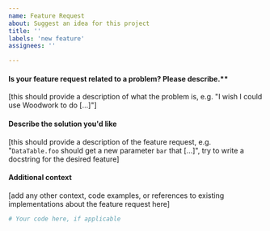 ```yaml
---
name: Feature Request
about: Suggest an idea for this project
title: ''
labels: 'new feature'
assignees: ''

---
```


#### Is your feature request related to a problem? Please describe.**

[this should provide a description of what the problem is, e.g. "I wish I could use Woodwork to do [...]"]

#### Describe the solution you'd like

[this should provide a description of the feature request, e.g. "`DataTable.foo` should get a new parameter `bar` that [...]", try to write a docstring for the desired feature]

#### Additional context

[add any other context, code examples, or references to existing implementations about the feature request here]

```python
# Your code here, if applicable

```
